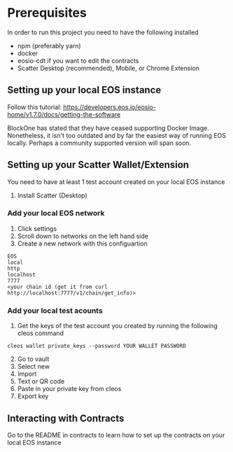 # Prerequisites
In order to run this project you need to have the following installed
* npm (preferably yarn)
* docker
* eosio-cdt if you want to edit the contracts
* Scatter Desktop (recommended), Mobile, or Chrome Extension

## Setting up your local EOS instance
Follow this tutorial: https://developers.eos.io/eosio-home/v1.7.0/docs/getting-the-software

BlockOne has stated that they have ceased supporting Docker Image. Nonetheless, it isn't too outdated and by far the easiest way of running EOS locally. Perhaps a community supported version will span soon. 

## Setting up your Scatter Wallet/Extension
You need to have at least 1 test account created on your local EOS instance

1. Install Scatter (Desktop)

### Add your local EOS network
1. Click settings
2. Scroll down to networks on the left hand side
3. Create a new network with this configuartion
```
EOS
local
http
localhost
7777
<your chain id (get it from curl http://localhost:7777/v1/chain/get_info)>

```

### Add your local test acounts
1. Get the keys of the test account you created by running the following cleos command
```
cleos wallet private_keys --password YOUR WALLET PASSWORD
```
2. Go to vault
3. Select new
4. Import
5. Text or QR code
6. Paste in your private key from cleos
7. Export key

## Interacting with Contracts
Go to the README in contracts to learn how to set up the contracts on your local EOS instance